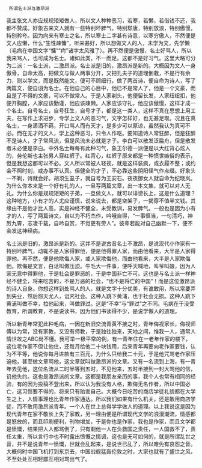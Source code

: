      所谓名士派与激昂派 

   我主张文人亦应规规矩矩做人，所以文人种种恶习，若寒，若懒，若借钱不还，我都不赞成。好象古来文人就有一些特别坏脾气，特别颓唐，特别放浪，特别傲慢，特别矜夸。因为向来有寒士之名，所以寒士二字甚有诗意，以寒穷傲人，不然便是文人应懒，什么“生性疎慵”，听来甚好，所以想做文人的人，未学为文，先学懒（毛病在中国文字“慵”“疴”诸字太风雅了）。再不然便是傲慢，名士好骂人，所以我来骂人，也可成为名士。诸如此类，不一而足。这都不是好习气。这里大略可分为二派：一名士派，二激昂派。名士派是旧的，激昂派是新的。大概因为文人一身傲骨，自命太高，把做文与做人两事分开，又把孔夫子的道理倒栽，不是行有余力，则以学文，而是既然能文，便可不顾细行。做了两首诗，便自命为诗人，写了两篇文，便自诩为名士。在他自己的心目中，他已不是常人了，他是一个文豪，而且是了不得的文豪，可以不做常人。于是人家剃头，他便留长发，人家纽纽扣，他便开胸膛，人家应该勤谨，他应该疎懒。人家应该守礼，他应该傲慢，这样才成一个名士。自号名士，自号狂生，自号才子，都是这一类人，这样不真在思想上用工夫，在写作上求进步，专学上文人的恶习气，文字怎样好，也无甚足取。况且在真名士，一身潇洒不羁，开口骂人而有天才，是多少可以原谅，虽然我认为真可不必。而在无才的文人，学上这种恶习，只令人作呕。要知道诗人常狂醉，但是狂醉不是诗人，才子常风流，但是风流未必就是才子。李白可以散发泛扁舟，但是散发者未必便是李白。中外名士每每有此种习气，象王尔德一派便是以大红背心炫人的，劳伦斯也主张男人穿红裤子。红背心，红裤子原来都是一种愤世嫉俗的表示，但是我想这都可以不必。文人所以常被人轻视，就是这样装疯，或衣履不整；或约会不照时刻，或办事不认真。但健全的才子，不必靠这些阴阳怪气作点缀。好象头一不剃，诗就会好。胡须生虱子，就自号为王安石。夜夜御女人就自命为纪晓岚。为什么你本来是一个好有礼的人，一旦写两篇文章，出一本文集，就可以对人无礼。为什么你是规规矩矩的子弟，一旦做文人，就可以诽谤长上，这是什么道理？这种地方，小有才的人尤应谨慎，说来说去，都是空架子，一揭穿不值半文钱。其缘由不是他才比人高，实是神经不健全，未受教训，易发脾气。一般也是因为小有才的人，写了两篇诗文，自以为不朽杰作，吟哦自得，“一事惬当，一句清巧，神厉九霄，志凌千载，自吟自赏，不觉更有旁人”。彼辈若能对自己幽默一下，便不会发这神经病。 

   名士派是旧的，激昂派是新的。这并不是说古昔名士不激昂，是说现代小作家有一特别坏脾气，动辄不是人家得罪他，便是他得罪人家，而由他看来，大半是人家得罪他。再不然，便是他欺侮人家，或人家欺侮他，而由他看来，大半是人家欺侮他。欺侮是文言，白话叫做压迫。牛毛大一件事，便呼天喊地，叫爷叫娘，因为人家无意中得罪他，于是社会是罪恶的，于是中国非亡不可。这也是与名士派一样神经不健全，将来吃苦的，不是万恶的社会，“也不是将亡的中国”！而是这位激昂派的诗人自身。你想这样到处骂人的人，就是文字十分优美，有谁敢用，所以常要弄到失业，然后怨天尤人，诅咒社会。这种人跳下黄浦，也于社会无损。这种人跳下黄浦叫做不幸，拉他起来，叫做罪过。这是“不幸”与“罪过”之不同。毛病在于没受教育，所谓教育，不是说读书，因为他们书读得不少，是说学做人的道理。 

   所以新青年常犯此种毛病，一因在新旧交流青黄不接之时，青年侮视家长，侮视师傅以为常，没有家教，又没有师教，于是独往独来，天地之间，惟我一人，通常人情世故之ABC尚不懂。我可举一极平常的例，有一青年住在一老年作家的楼下，这位老作家不但让他住，还每月给他二十块钱用，后来青年再要向老作家要钱，认为不平等，他说你每月进款有三百元，为什么只给我二十元，于是他咒骂老作家压迫他，甚至做文章骂他，这文章就叫做激昂派的文章。又有一名流到上海，有一青年去见他，这位名流从二时半等到五时，不见他来，五时半接到一封大骂他的信，讥他失约。这也是激昂派的文章。这都是我朋友亲历的事，我个人也常有相同的经验，有的因为投稿不登出来，所以认为我没有人格，欺侮无名作者，所以中国必亡，这习惯要不得的，将来只有贻害自己。大概今日吃苦的商店学徒礼貌都在大学生之上，人情事理也比青年作家通达。所以我们如果有什么机关，还是敢用商店学徒，而不敢用激昂派青年。一个人在世上总得学学做人的道理。以上我说这是因为现代青年在家不敬长上失了家教，另一理由便是所谓现代文学的浪漫潮流，情感都是怒放的，而且印刷便利，刊物增加，于是你也是作家，我也是作家，而且文学都是愤慨，结果把人人都骂倒了，只有剩他一人在负救国之责任，一人国救不了，责任太重，所以言行中也不时露出愤慨之情调，这也是无可如何的，就是所谓乱世之音，并不是说青年一愤慨，世就会乱起来，是说世已乱了，所以难免有哀怨之音。大概何时中国飞机打到东京去，中国战舰猛轰伦敦之时，大家也就有了盛世之风，不至处处互相轻鄙互相对骂出气了。 

